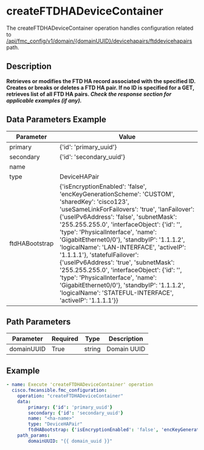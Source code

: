 # createFTDHADeviceContainer

The createFTDHADeviceContainer operation handles configuration related to [/api/fmc_config/v1/domain/{domainUUID}/devicehapairs/ftddevicehapairs](/paths//api/fmc_config/v1/domain/{domain_uuid}/devicehapairs/ftddevicehapairs.md) path.&nbsp;
## Description
**Retrieves or modifies the FTD HA record associated with the specified ID. Creates or breaks or deletes a FTD HA pair. If no ID is specified for a GET, retrieves list of all FTD HA pairs. _Check the response section for applicable examples (if any)._**

## Data Parameters Example
| Parameter | Value |
| --------- | -------- |
| primary | {'id': 'primary_uuid'} |
| secondary | {'id': 'secondary_uuid'} |
| name | <ha-name> |
| type | DeviceHAPair |
| ftdHABootstrap | {'isEncryptionEnabled': 'false', 'encKeyGenerationScheme': 'CUSTOM', 'sharedKey': 'cisco123', 'useSameLinkForFailovers': 'true', 'lanFailover': {'useIPv6Address': 'false', 'subnetMask': '255.255.255.0', 'interfaceObject': {'id': '<uuid>', 'type': 'PhysicalInterface', 'name': 'GigabitEthernet0/0'}, 'standbyIP': '1.1.1.2', 'logicalName': 'LAN-INTERFACE', 'activeIP': '1.1.1.1'}, 'statefulFailover': {'useIPv6Address': 'true', 'subnetMask': '255.255.255.0', 'interfaceObject': {'id': '<uuid>', 'type': 'PhysicalInterface', 'name': 'GigabitEthernet0/0'}, 'standbyIP': '1.1.1.2', 'logicalName': 'STATEFUL-INTERFACE', 'activeIP': '1.1.1.1'}} |

## Path Parameters
| Parameter | Required | Type | Description |
| --------- | -------- | ---- | ----------- |
| domainUUID | True | string | Domain UUID |

## Example
```yaml
- name: Execute 'createFTDHADeviceContainer' operation
  cisco.fmcansible.fmc_configuration:
    operation: "createFTDHADeviceContainer"
    data:
        primary: {'id': 'primary_uuid'}
        secondary: {'id': 'secondary_uuid'}
        name: "<ha-name>"
        type: "DeviceHAPair"
        ftdHABootstrap: {'isEncryptionEnabled': 'false', 'encKeyGenerationScheme': 'CUSTOM', 'sharedKey': 'cisco123', 'useSameLinkForFailovers': 'true', 'lanFailover': {'useIPv6Address': 'false', 'subnetMask': '255.255.255.0', 'interfaceObject': {'id': '<uuid>', 'type': 'PhysicalInterface', 'name': 'GigabitEthernet0/0'}, 'standbyIP': '1.1.1.2', 'logicalName': 'LAN-INTERFACE', 'activeIP': '1.1.1.1'}, 'statefulFailover': {'useIPv6Address': 'true', 'subnetMask': '255.255.255.0', 'interfaceObject': {'id': '<uuid>', 'type': 'PhysicalInterface', 'name': 'GigabitEthernet0/0'}, 'standbyIP': '1.1.1.2', 'logicalName': 'STATEFUL-INTERFACE', 'activeIP': '1.1.1.1'}}
    path_params:
        domainUUID: "{{ domain_uuid }}"

```
